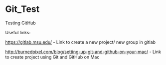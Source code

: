 Git_Test
========

Testing GitHub

Useful links:

https://gitlab.msu.edu/ - Link to create a new project/ new group in gitlab

http://burnedpixel.com/blog/setting-up-git-and-github-on-your-mac/ - Link to create project using Git and GitHub on Mac
